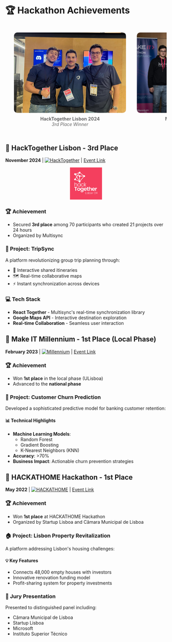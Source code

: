 # 🏆 Hackathon Achievements

<div align="center">
  <table style="border-spacing: 20px; border-collapse: separate;">
    <tr>
      <td align="center" width="33%" style="vertical-align: top;">
        <div style="width: 350px; height: 250px; overflow: hidden; border-radius: 10px; position: relative;">
          <img src="./images/hacktogether-team.jpeg" alt="Hackathon Achievement 1" style="width: 100%; height: 100%; object-fit: cover; position: absolute; top: 50%; left: 50%; transform: translate(-50%, -50%);"/>
        </div>
        <div style="margin-top: 10px; font-size: 14px; color: #666;">
          <strong>HackTogether Lisbon 2024</strong><br/>
          <em>3rd Place Winner</em>
        </div>
      </td>
      <td align="center" width="33%" style="vertical-align: top;">
        <div style="width: 350px; height: 250px; overflow: hidden; border-radius: 10px; position: relative;">
          <img src="./images/makeit-team.jpeg" alt="Hackathon Achievement 2" style="width: 100%; height: 100%; object-fit: cover; position: absolute; top: 50%; left: 50%; transform: translate(-50%, -50%);"/>
        </div>
        <div style="margin-top: 10px; font-size: 14px; color: #666;">
          <strong>Make IT Millennium 2023</strong><br/>
          <em>1st Place Local Phase</em>
        </div>
      </td>
      <td align="center" width="33%" style="vertical-align: top;">
        <div style="width: 350px; height: 250px; overflow: hidden; border-radius: 10px; position: relative;">
          <img src="./images/hackathome-team.jpg" alt="Hackathon Achievement 3" style="width: 100%; height: 100%; object-fit: cover; position: absolute; top: 50%; left: 50%; transform: translate(-50%, -50%);"/>
        </div>
        <div style="margin-top: 10px; font-size: 14px; color: #666;">
          <strong>HACKATHOME 2022</strong><br/>
          <em>1st Place Winner</em>
        </div>
      </td>
    </tr>
  </table>
</div>

## 🥉 HackTogether Lisbon - 3rd Place
**November 2024** | [![HackTogether](https://img.shields.io/badge/HackTogether-Lisbon-blue)](https://hacktogether.pt) | [Event Link](https://reacttogether.dev/hackathon)

<div align="center">
  <img src="./images/hacktogether-logo.jpg" alt="HackTogether Logo" width="100"/>
</div>

### 🏆 Achievement
- Secured **3rd place** among 70 participants who created 21 projects over 24 hours
- Organized by Multisync

### 🚀 Project: TripSync
A platform revolutionizing group trip planning through:
- 📍 Interactive shared itineraries
- 🗺️ Real-time collaborative maps
- ⚡ Instant synchronization across devices

### 💻 Tech Stack
- **React Together** - Multisync's real-time synchronization library
- **Google Maps API** - Interactive destination exploration
- **Real-time Collaboration** - Seamless user interaction

## 🥇 Make IT Millennium - 1st Place (Local Phase)
**February 2023** | [![Millennium](https://img.shields.io/badge/Millennium-Bank-green)](https://www.millenniumbcp.pt) | [Event Link](https://www.millenniumbcp.pt)

### 🏆 Achievement
- Won **1st place** in the local phase (ULisboa)
- Advanced to the **national phase**

### 🎯 Project: Customer Churn Prediction
Developed a sophisticated predictive model for banking customer retention:

#### 📊 Technical Highlights
- **Machine Learning Models**:
  - Random Forest
  - Gradient Boosting
  - K-Nearest Neighbors (KNN)
- **Accuracy**: >70%
- **Business Impact**: Actionable churn prevention strategies

## 🥇 HACKATHOME Hackathon - 1st Place
**May 2022** | [![HACKATHOME](https://img.shields.io/badge/HACKATHOME-Lisbon-orange)](https://hackathome.pt) | [Event Link](https://hackathome.pt)

### 🏆 Achievement
- Won **1st place** at HACKATHOME Hackathon
- Organized by Startup Lisboa and Câmara Municipal de Lisboa

### 🏠 Project: Lisbon Property Revitalization
A platform addressing Lisbon's housing challenges:

#### 💡 Key Features
- Connects 48,000 empty houses with investors
- Innovative renovation funding model
- Profit-sharing system for property investments

### 👥 Jury Presentation
Presented to distinguished panel including:
- Câmara Municipal de Lisboa
- Startup Lisboa
- Microsoft
- Instituto Superior Técnico
